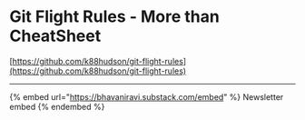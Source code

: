 # Git Flight Rules - More than CheatSheet

[https://github.com/k88hudson/git-flight-rules](https://github.com/k88hudson/git-flight-rules)

***

{% embed url="https://bhavaniravi.substack.com/embed" %}
Newsletter embed
{% endembed %}

